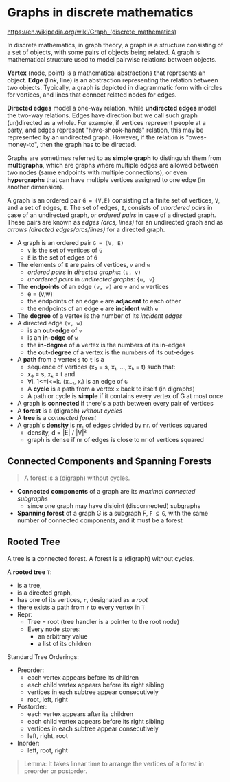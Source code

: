 # Graphs in discrete mathematics

https://en.wikipedia.org/wiki/Graph_(discrete_mathematics)

In discrete mathematics, in graph theory, a graph is a structure consisting of a set of objects, with some pairs of objects being related. A graph is mathematical structure used to model pairwise relations between objects.

**Vertex** (node, point) is a mathematical abstractions that represents an object. **Edge** (link, line) is an abstraction representing the relation between two objects. Typically, a graph is depicted in diagrammatic form with circles for vertices, and lines that connect related nodes for edges.

**Directed edges** model a one-way relation, while **undirected edges** model the two-way relations. Edges have direction but we call such graph (un)directed as a whole. For example, if vertices represent people at a party, and edges represent "have-shook-hands" relation, this may be represented by an undirected graph. However, if the relation is "owes-money-to", then the graph has to be directed.

Graphs are sometimes referred to as **simple graph** to distinguish them from **multigraphs**, which are graphs where multiple edges are allowed between two nodes (same endpoints with multiple connections), or even **hypergraphs** that can have multiple vertices assigned to one edge (in another dimension).

A graph is an ordered pair `G = (V,E)` consisting of a finite set of vertices, `V`, and a set of edges, `E`. The set of edges, `E`, consists of *unordered pairs* in case of an undirected graph, or *ordered pairs* in case of a directed graph. These pairs are known as *edges (arcs, lines)* for an undirected graph and as *arrows (directed edges/arcs/lines)* for a directed graph.


- A graph is an ordered pair `G = (V, E)`
  - `V` is the set of vertices of `G`
  - `E` is the set of edges of `G`
- The elements of `E` are pairs of vertices, `v` and `w`
  - *ordered pairs* in *directed graphs*: `(u, v)`
  - *unordered pairs* in *undirected graphs*: `{u, v}`
- The **endpoints** of an edge `(v, w)` are `v` and `w` vertices
  - e = (v,w)
  - the endpoints of an edge `e` are **adjacent** to each other
  - the endpoints of an edge `e` are **incident** with `e`
- The **degree** of a vertex is the number of its *incident edges*
- A directed edge `(v, w)` 
  - is an **out-edge** of `v`
  - is an **in-edge**  of `w`
  - the **in-degree** of a vertex is the numbers of its in-edges
  - the **out-degree** of a vertex is the numbers of its out-edges
- A **path** from a vertex `s` to `t` is a
  - sequence of vertices (x₀ = s, x₁, ..., xₖ = t) such that:
  - x₀ = s, xₖ = t and
  - ∀i. 1<=i<=k. (xᵢ₋₁, xᵢ) is an edge of `G`
  - A **cycle** is a path from a vertex `x` back to itself (in digraphs)
  - A path or cycle is **simple** if it contains every vertex of G at most once
- A graph is **connected** if there's a path between every pair of vertices
- A **forest** is a (digraph) *without cycles*
- A **tree** is a *connected forest*
- A graph's **density** is nr. of edges divided by nr. of vertices squared
  - density, d = |E| / |V|²
  - graph is dense if nr of edges is close to nr of vertices squared


## Connected Components and Spanning Forests

> A forest is a (digraph) without cycles.

- **Connected components** of a graph are its *maximal connected subgraphs*
  - since one graph may have disjoint (disconnected) subgraphs
- **Spanning forest** of a graph G is a subgraph F, `F ⊆ G`, 
  with the same number of connected components, and it must be a forest





## Rooted Tree

A tree is a connected forest. A forest is a (digraph) without cycles.

A **rooted tree** `T`:
- is a tree,
- is a directed graph,
- has one of its vertices, `r`, designated as a *root*
- there exists a path from `r` to every vertex in `T`
- Repr:
  - Tree = root (tree handler is a pointer to the root node)
  - Every node stores:
    - an arbitrary value
    - a list of its children

Standard Tree Orderings:
* Preorder:
  * each vertex appears before its children
  * each child vertex appears before its right sibling
  * vertices in each subtree appear consecutively
  * root, left, right 
* Postorder:
  * each vertex appears after its children
  * each child vertex appears before its right sibling
  * vertices in each subtree appear consecutively
  * left, right, root
* Inorder:
  * left, root, right


> Lemma: It takes linear time to arrange the vertices of a forest in preorder or postorder.
